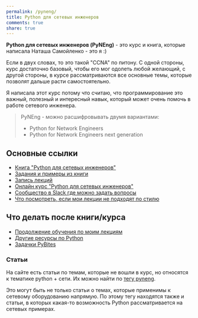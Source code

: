 ```yaml
---
permalink: /pyneng/
title: Python для сетевых инженеров
comments: true
share: true
---
```


__Python для сетевых инженеров (PyNEng)__ - это курс и книга, которые написала Наташа Самойленко - это я :)


Если в двух словах, то это такой "CCNA" по питону.
С одной стороны, курс достаточно базовый, чтобы его мог одолеть любой желающий,
с другой стороны, в курсе рассматриваются все основные темы, которые позволят дальше расти самостоятельно.


Я написала этот курс потому что считаю, что программирование это важный, полезный и интересный навык,
который может очень помочь в работе сетевого инженера.

> PyNEng - можно расшифровывать двумя вариантами:
> 
> - Python for Network Engineers
> - Python for Network Engineers next generation

## Основные ссылки

* [Книга "Python для сетевых инженеров"](https://pyneng.readthedocs.io/ru/latest/)
* [Задания и примеры из книги](https://github.com/natenka/pyneng-examples-exercises)
* [Запись лекций](https://www.youtube.com/playlist?list=PLah0HUih_ZRnJFNdZsWr2pNWgYETauGXo)
* [Онлайн курс "Python для сетевых инженеров"](https://natenka.github.io/pyneng-online/)
* [Сообщество в Slack где можно задать вопросы](https://join.slack.com/t/pyneng/shared_invite/enQtNzkyNTYwOTU5Njk5LWE4OGNjMmM1ZTlkNWQ0N2RhODExZDA0OTNhNDJjZDZlOTZhOGRiMzIyZjBhZWYzYzc3MTg3ZmQzODllYmQ4OWU)
* [Что посмотреть, если мои лекции не подходят по стилю](https://natenka.github.io/pyneng/pyneng-course/)

## Что делать после книги/курса

* [Продолжение обучения по моим лекциям](https://www.youtube.com/playlist?list=PLah0HUih_ZRmiZjBaTcECszqlRM8LlahR)
* [Другие ресурсы по Python](https://natenka.github.io/pyneng-resources/)
* [Задачки PyBites](https://codechalleng.es/bites/)


### Статьи

На сайте есть статьи по темам, которые не вошли в курс, но относятся к тематике python + сети.
Их можно найти по [тегу pyneng](/tags/#pyneng).

Это могут быть не только статьи о темах, которые применимы к сетевому оборудованию напрямую.
По этому тегу находятся также и статьи, в которых какая-то возможность Python рассматривается на сетевых примерах.

